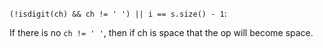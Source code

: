 `(!isdigit(ch) && ch != ' ') || i == s.size() - 1`:

If there is no `ch != ' '`, then if ch is space that the op will become space. 
